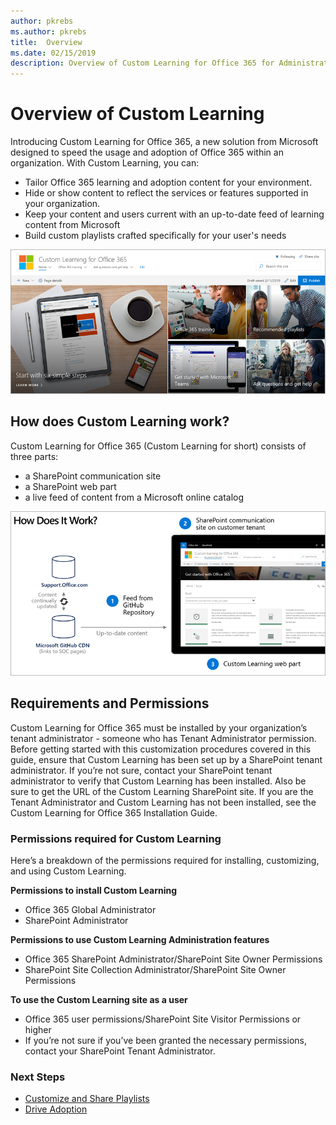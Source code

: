```yaml
---
author: pkrebs
ms.author: pkrebs
title:  Overview
ms.date: 02/15/2019
description: Overview of Custom Learning for Office 365 for Administrators
---
```


# Overview of Custom Learning
Introducing Custom Learning for Office 365, a new solution from Microsoft designed to speed the usage and adoption of Office 365 within an organization. With Custom Learning, you can:
- Tailor Office 365 learning and adoption content for your environment. 
- Hide or show content to reflect the services or features supported in your organization. 
- Keep your content and users current with an up-to-date feed of learning content from Microsoft 
- Build custom playlists crafted specifically for your user's needs

![cg_introducing.png](media/cg_introducing01.png)

## How does Custom Learning work?
Custom Learning for Office 365 (Custom Learning for short) consists of three parts: 
- a SharePoint communication site
- a SharePoint web part
- a live feed of content from a Microsoft online catalog

![cg_howitworks.png](media/cg_howitworks01.png)

## Requirements and Permissions
Custom Learning for Office 365 must be installed by your organization’s tenant administrator - someone who has Tenant Administrator permission. Before getting started with this customization procedures covered in this guide, ensure that Custom Learning has been set up by a SharePoint tenant administrator. If you’re not sure, contact your SharePoint tenant administrator to verify that Custom Learning has been installed. Also be sure to get the URL of the Custom Learning SharePoint site. If you are the Tenant Administrator and Custom Learning has not been installed, see the Custom Learning for Office 365 Installation Guide. 

### Permissions required for Custom Learning 
Here’s a breakdown of the permissions required for installing, customizing, and using Custom Learning. 

**Permissions to install Custom Learning**
- Office 365 Global Administrator
- SharePoint Administrator

**Permissions to use Custom Learning Administration features**
- Office 365 SharePoint Administrator/SharePoint Site Owner Permissions
- SharePoint Site Collection Administrator/SharePoint Site Owner Permissions

**To use the Custom Learning site as a user**
- Office 365 user permissions/SharePoint Site Visitor Permissions or higher
- If you’re not sure if you’ve been granted the necessary permissions, contact your SharePoint Tenant Administrator.

### Next Steps

- [Customize and Share Playlists](customplaylist.md)
- [Drive Adoption](driveadoption.md) 